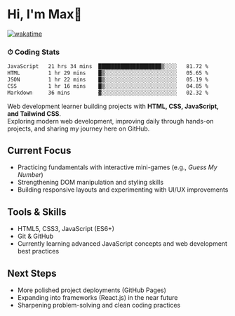 # Hi, I'm Max👋

[![wakatime](https://wakatime.com/badge/user/5f357981-1e66-44ef-ae81-f181857a2d5e.svg)](https://wakatime.com/@5f357981-1e66-44ef-ae81-f181857a2d5e)
### ⏱ Coding Stats
<!--START_SECTION:waka-->

```txt
JavaScript   21 hrs 34 mins  ████████████████████▒░░░░   81.72 %
HTML         1 hr 29 mins    █▒░░░░░░░░░░░░░░░░░░░░░░░   05.65 %
JSON         1 hr 22 mins    █▒░░░░░░░░░░░░░░░░░░░░░░░   05.19 %
CSS          1 hr 16 mins    █▒░░░░░░░░░░░░░░░░░░░░░░░   04.85 %
Markdown     36 mins         ▓░░░░░░░░░░░░░░░░░░░░░░░░   02.32 %
```

<!--END_SECTION:waka-->

Web development learner building projects with **HTML, CSS, JavaScript, and Tailwind CSS**.  
Exploring modern web development, improving daily through hands-on projects, and sharing my journey here on GitHub.

## Current Focus
- Practicing fundamentals with interactive mini-games (e.g., *Guess My Number*)  
- Strengthening DOM manipulation and styling skills  
- Building responsive layouts and experimenting with UI/UX improvements  

## Tools & Skills
- HTML5, CSS3, JavaScript (ES6+)  
- Git & GitHub  
- Currently learning advanced JavaScript concepts and web development best practices  

## Next Steps
- More polished project deployments (GitHub Pages)  
- Expanding into frameworks (React.js) in the near future  
- Sharpening problem-solving and clean coding practices  


